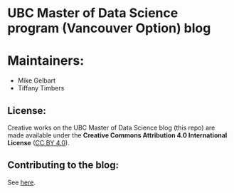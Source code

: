 # UBC Master of Data Science program (Vancouver Option) blog

# Maintainers:
- Mike Gelbart
- Tiffany Timbers

## License:

Creative works on the UBC Master of Data Science blog (this repo) are made available under the **Creative Commons Attribution 4.0 International License** ([CC BY 4.0](https://creativecommons.org/licenses/by/4.0/)). 

## Contributing to the blog:

See [here](https://ubc-mds.github.io/resources_pages/contributing_blog/).
